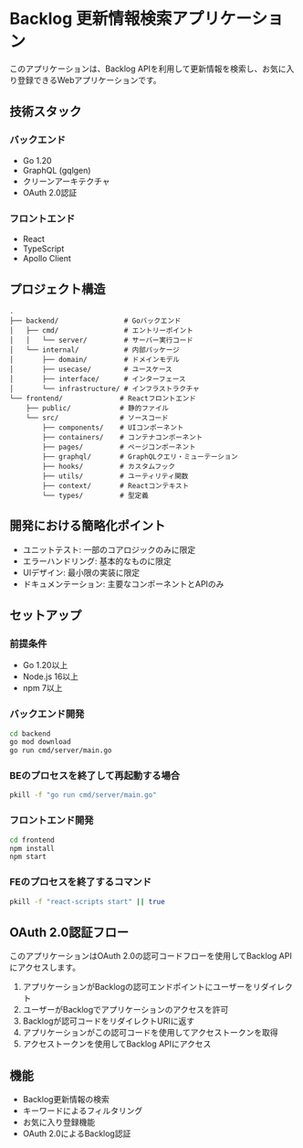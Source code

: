 # Backlog 更新情報検索アプリケーション

このアプリケーションは、Backlog APIを利用して更新情報を検索し、お気に入り登録できるWebアプリケーションです。

## 技術スタック

### バックエンド
- Go 1.20
- GraphQL (gqlgen)
- クリーンアーキテクチャ
- OAuth 2.0認証

### フロントエンド
- React
- TypeScript
- Apollo Client

## プロジェクト構造

```
.
├── backend/                # Goバックエンド
│   ├── cmd/                # エントリーポイント
│   │   └── server/         # サーバー実行コード
│   └── internal/           # 内部パッケージ
│       ├── domain/         # ドメインモデル
│       ├── usecase/        # ユースケース
│       ├── interface/      # インターフェース
│       └── infrastructure/ # インフラストラクチャ
└── frontend/              # Reactフロントエンド
    ├── public/            # 静的ファイル
    └── src/               # ソースコード
        ├── components/    # UIコンポーネント
        ├── containers/    # コンテナコンポーネント
        ├── pages/         # ページコンポーネント
        ├── graphql/       # GraphQLクエリ・ミューテーション
        ├── hooks/         # カスタムフック
        ├── utils/         # ユーティリティ関数
        ├── context/       # Reactコンテキスト
        └── types/         # 型定義
```

## 開発における簡略化ポイント

- ユニットテスト: 一部のコアロジックのみに限定
- エラーハンドリング: 基本的なものに限定
- UIデザイン: 最小限の実装に限定
- ドキュメンテーション: 主要なコンポーネントとAPIのみ

## セットアップ

### 前提条件
- Go 1.20以上
- Node.js 16以上
- npm 7以上

### バックエンド開発

```bash
cd backend
go mod download
go run cmd/server/main.go
```

### BEのプロセスを終了して再起動する場合
```bash
pkill -f "go run cmd/server/main.go"
```

### フロントエンド開発

```bash
cd frontend
npm install
npm start
```

### FEのプロセスを終了するコマンド
```bash
pkill -f "react-scripts start" || true
```

## OAuth 2.0認証フロー

このアプリケーションはOAuth 2.0の認可コードフローを使用してBacklog APIにアクセスします。

1. アプリケーションがBacklogの認可エンドポイントにユーザーをリダイレクト
2. ユーザーがBacklogでアプリケーションのアクセスを許可
3. Backlogが認可コードをリダイレクトURIに返す
4. アプリケーションがこの認可コードを使用してアクセストークンを取得
5. アクセストークンを使用してBacklog APIにアクセス

## 機能

- Backlog更新情報の検索
- キーワードによるフィルタリング
- お気に入り登録機能
- OAuth 2.0によるBacklog認証 